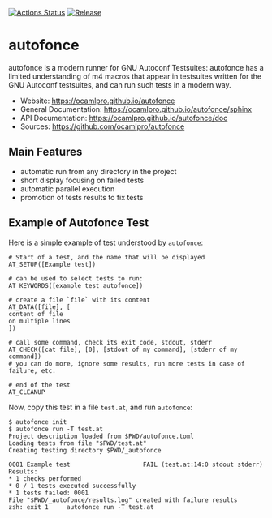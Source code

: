 
[![Actions Status](https://github.com/ocamlpro/autofonce/workflows/Main%20Workflow/badge.svg)](https://github.com/ocamlpro/autofonce/actions)
[![Release](https://img.shields.io/github/release/ocamlpro/autofonce.svg)](https://github.com/ocamlpro/autofonce/releases)

# autofonce

autofonce is a modern runner for GNU Autoconf Testsuites:
autofonce has a limited understanding of m4 macros that appear in testsuites
written for the GNU Autoconf testsuites, and can run such tests in a modern
way.


* Website: https://ocamlpro.github.io/autofonce
* General Documentation: https://ocamlpro.github.io/autofonce/sphinx
* API Documentation: https://ocamlpro.github.io/autofonce/doc
* Sources: https://github.com/ocamlpro/autofonce


## Main Features

* automatic run from any directory in the project
* short display focusing on failed tests
* automatic parallel execution
* promotion of tests results to fix tests

## Example of Autofonce Test

Here is a simple example of test understood by `autofonce`:

```
# Start of a test, and the name that will be displayed
AT_SETUP([Example test])

# can be used to select tests to run:
AT_KEYWORDS([example test autofonce]) 

# create a file `file` with its content
AT_DATA([file], [
content of file
on multiple lines
])

# call some command, check its exit code, stdout, stderr
AT_CHECK([cat file], [0], [stdout of my command], [stderr of my command])
# you can do more, ignore some results, run more tests in case of failure, etc.

# end of the test
AT_CLEANUP
```

Now, copy this test in a file `test.at`, and run `autofonce`:
```
$ autofonce init
$ autofonce run -T test.at
Project description loaded from $PWD/autofonce.toml
Loading tests from file "$PWD/test.at"
Creating testing directory $PWD/_autofonce

0001 Example test                    FAIL (test.at:14:0 stdout stderr)
Results:
* 1 checks performed
* 0 / 1 tests executed successfully
* 1 tests failed: 0001
File "$PWD/_autofonce/results.log" created with failure results
zsh: exit 1     autofonce run -T test.at
```


